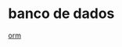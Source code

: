 # banco de dados

[orm](banco%20de%20dados%2050c1b8a3ac8b4969aede8cf1cca5b481/orm%209e931cf03c8b40b895e3ef4c9b509c37.md)
